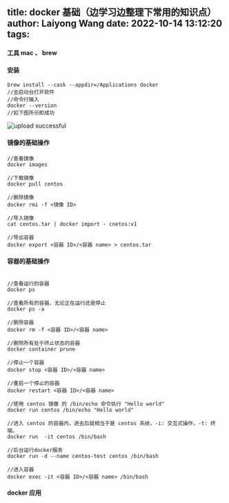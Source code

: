 title: docker 基础（边学习边整理下常用的知识点）
author: Laiyong Wang
date: 2022-10-14 13:12:20
tags:
---
#### 工具 mac 、 brew
#### 安装
```
brew install --cask --appdir=/Applications docker
//去启动台打开软件
//命令行输入
docker --version
//如下图所示即成功
```

![upload successful](/images/pasted-21.png)

#### 镜像的基础操作
```
//查看镜像
docker images

//下载镜像
docker pull centos

//删除镜像
docker rmi -f <镜像 ID>

//导入镜像
cat centos.tar | docker import - cnetos:v1

//导出容器
docker export <容器 ID>/<容器 name> > centos.tar

```

#### 容器的基础操作
```

//查看运行的容器
docker ps

//查看所有的容器，无论正在运行还是停止
docker ps -a

//删除容器
docker rm -f <容器 ID>/<容器 name>

//删除所有处于终止状态的容器
docker container prune

//停止一个容器
docker stop <容器 ID>/<容器 name>

//重启一个停止的容器
docker restart <容器 ID>/<容器 name>

//使用 centos 镜像 的 /bin/echo 命令执行 "Hello world"
docker run centos /bin/echo "Hello world"

//进入 centos 的容器内，进去后就相当于是 centos 系统，-i: 交互式操作，-t: 终端。
docker run  -it centos /bin/bash

//后台运行docker服务
docker run -d --name centos-test centos /bin/bash

//进入容器
docker exec -it <容器 ID>/<容器 name> /bin/bash
```
#### docker 应用
```

```


